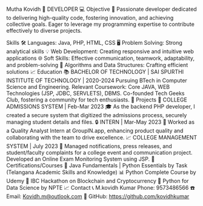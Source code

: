 Mutha Kovidh 🚀
DEVELOPER 💻
Objective 🎯
Passionate developer dedicated to delivering high-quality code, fostering innovation, and achieving collective goals. Eager to leverage my programming expertise to contribute effectively to diverse projects.

Skills 🛠️
Languages: Java, PHP, HTML, CSS 🖥️
Problem Solving: Strong analytical skills 💡
Web Development: Creating responsive and intuitive web applications 🌐
Soft Skills: Effective communication, teamwork, adaptability, and problem-solving 🤝
Algorithms and Data Structures: Crafting efficient solutions 📈
Education 📚
BACHELOR OF TECHNOLOGY | SAI SPURTHI INSTITUTE OF TECHNOLOGY | 2020-2024
Pursuing BTech in Computer Science and Engineering.
Relevant Coursework: Core JAVA, WEB Technologies (JSP, JDBC, SERVLETS), DBMS.
Co-founded Tech Geeks Club, fostering a community for tech enthusiasts. 🚀
Projects 🚧
COLLEGE ADMISSIONS SYSTEM | Feb-Mar 2023 🎓
As the backend PHP developer, I created a secure system that digitized the admissions process, securely managing student details and files. 🔒
INTERN | Mar-May 2023 🌟
Worked as a Quality Analyst Intern at GroupIN.app, enhancing product quality and collaborating with the team to drive excellence. 📈
COLLEGE MANAGEMENT SYSTEM | July 2023 📆
Managed notifications, press releases, and student/faculty complaints for a college event and communication project. Developed an Online Exam Monitoring System using JSP. 💬
Certifications/Courses 📜
Java Fundamentals | Python Essentials by Task (Telangana Academic Skills and Knowledge) 📊
Python Complete Course by Udemy 🐍
IBC Hackathon on Blockchain and Cryptocurrency 💼
Python for Data Science by NPTE 📈
Contact 📞
M.kovidh Kumar
Phone: 9573486566 ☎️
Email: Kovidh.m@outlook.com 📧
GitHub: https://github.com/kovidhkumar

